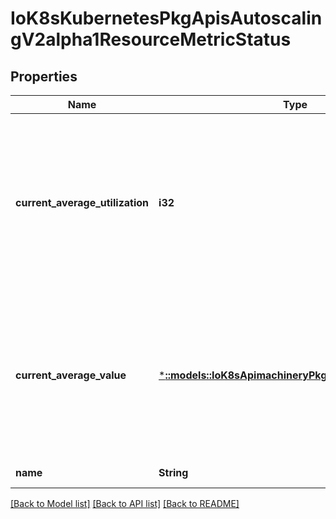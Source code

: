 # IoK8sKubernetesPkgApisAutoscalingV2alpha1ResourceMetricStatus

## Properties
Name | Type | Description | Notes
------------ | ------------- | ------------- | -------------
**current_average_utilization** | **i32** | currentAverageUtilization is the current value of the average of the resource metric across all relevant pods, represented as a percentage of the requested value of the resource for the pods.  It will only be present if &#x60;targetAverageValue&#x60; was set in the corresponding metric specification. | [optional] [default to null]
**current_average_value** | [***::models::IoK8sApimachineryPkgApiResourceQuantity**](io.k8s.apimachinery.pkg.api.resource.Quantity.md) | currentAverageValue is the current value of the average of the resource metric across all relevant pods, as a raw value (instead of as a percentage of the request), similar to the \&quot;pods\&quot; metric source type. It will always be set, regardless of the corresponding metric specification. | [default to null]
**name** | **String** | name is the name of the resource in question. | [default to null]

[[Back to Model list]](../README.md#documentation-for-models) [[Back to API list]](../README.md#documentation-for-api-endpoints) [[Back to README]](../README.md)


